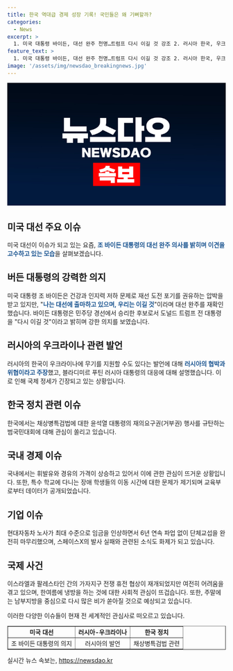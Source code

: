 ```yaml
---
title: 한국 역대급 경제 성장 기록! 국민들은 왜 기뻐할까?
categories:
  - News
excerpt: >
  1. 미국 대통령 바이든, 대선 완주 천명…트럼프 다시 이길 것 강조 2. 러시아 한국, 우크라 무기 지원 협박·위협 유감 주장 3. 야권, 채상병특검법 거부권 규탄 범국민대회 참석 4. 국내 주유소 기름값 3주째 상승…휘발유, 8주만에 다시 1천700원 넘어 5. 특수 학교 다니는 장애학생 8%는 집-학교 1시간 이상 걸려 6. 현대차, 6년째 파업 없이 임협 마무리…최대수준 인상 7. 스페이스X의 스타링크 위성 탑재 로켓 발사 실패 8. 가자 휴전협상 또 삐걱…하마스 양보에도 네타냐후는 어깃장 9. 냉방병 걱정, 시민들 너무한 냉방은 기후 위기 시대에 안맞나요? 10. 주말 흐리고 곳곳에서 소나기…일요일 남부지방 중심 많은 비
feature_text: >
  1. 미국 대통령 바이든, 대선 완주 천명…트럼프 다시 이길 것 강조 2. 러시아 한국, 우크라 무기 지원 협박·위협 유감 주장 3. 야권, 채상병특검법 거부권 규탄 범국민대회 참석 4. 국내 주유소 기름값 3주째 상승…휘발유, 8주만에 다시 1천700원 넘어 5. 특수 학교 다니는 장애학생 8%는 집-학교 1시간 이상 걸려 6. 현대차, 6년째 파업 없이 임협 마무리…최대수준 인상 7. 스페이스X의 스타링크 위성 탑재 로켓 발사 실패 8. 가자 휴전협상 또 삐걱…하마스 양보에도 네타냐후는 어깃장 9. 냉방병 걱정, 시민들 너무한 냉방은 기후 위기 시대에 안맞나요? 10. 주말 흐리고 곳곳에서 소나기…일요일 남부지방 중심 많은 비
image: '/assets/img/newsdao_breakingnews.jpg'
---
```


<p><img src="/assets/img/newsdao_breakingnews.jpg" alt="flaretime 속보" /></p>

<h2>미국 대선 주요 이슈</h2>

<p data-ke-size="size16"></p>

<p>미국 대선이 이슈가 되고 있는 요즘, <b><span style="color: #1a5490;">조 바이든 대통령의 대선 완주 의사를 밝히며 이견을 고수하고 있는 모습</span></b>을 살펴보겠습니다.</p>

<h2 data-ke-size="size26">버든 대통령의 강력한 의지</h2>

<p>미국 대통령 조 바이든은 건강과 인지력 저하 문제로 재선 도전 포기를 권유하는 압박을 받고 있지만, "<b><span style="color: #1a5490;">나는 대선에 출마하고 있으며, 우리는 이길 것</span></b>"이라며 대선 완주를 재확인했습니다. 바이든 대통령은 민주당 경선에서 승리한 후보로서 도널드 트럼프 전 대통령을 "다시 이길 것"이라고 밝히며 강한 의지를 보였습니다.</p>

<h2 data-ke-size="size26">러시아의 우크라이나 관련 발언</h2>

<p>러시아의 한국이 우크라이나에 무기를 지원할 수도 있다는 발언에 대해 <b><span style="color: #1a5490;">러시아의 협박과 위협이라고 주장</span></b>했고, 블라디미르 푸틴 러시아 대통령의 대응에 대해 설명했습니다. 이로 인해 국제 정세가 긴장되고 있는 상황입니다.</p>

<h2 data-ke-size="size26">한국 정치 관련 이슈</h2>

<p>한국에서는 채상병특검법에 대한 윤석열 대통령의 재의요구권(거부권) 행사를 규탄하는 범국민대회에 대해 관심이 쏠리고 있습니다.</p>

<h2 data-ke-size="size26">국내 경제 이슈</h2>

<p>국내에서는 휘발유와 경유의 가격이 상승하고 있어서 이에 관한 관심이 뜨거운 상황입니다. 또한, 특수 학교에 다니는 장애 학생들의 이동 시간에 대한 문제가 제기되며 교육부로부터 데이터가 공개되었습니다. </p>

<h2 data-ke-size="size26">기업 이슈</h2>

<p>현대자동차 노사가 최대 수준으로 임금을 인상하면서 6년 연속 파업 없이 단체교섭을 완전히 마무리했으며, 스페이스X의 발사 실패와 관련된 소식도 화제가 되고 있습니다.</p>

<h2 data-ke-size="size26">국제 사건</h2>

<p>이스라엘과 팔레스타인 간의 가자지구 전쟁 휴전 협상이 재개되었지만 여전히 어려움을 겪고 있으며, 한여름에 냉방을 하는 것에 대한 사회적 관심이 뜨겁습니다. 또한, 주말에는 남부지방을 중심으로 다시 많은 비가 쏟아질 것으로 예상되고 있습니다.</p>

<p>이러한 다양한 이슈들이 현재 전 세계적인 관심사로 떠오르고 있습니다.</p>

<p data-ke-size="size16"></p>

<table border="1" style="width: 100%;">
<tbody>
<tr>
<td style="text-align: center;"><b>미국 대선</b></td>
<td style="text-align: center;"><b>러시아-우크라이나</b></td>
<td style="text-align: center;"><b>한국 정치</b></td>
</tr>
<tr>
<td style="text-align: center;">조 바이든 대통령의 의지</td>
<td style="text-align: center;">러시아의 발언</td>
<td style="text-align: center;">채상병특검법 관련</td>
</tr>
</tbody>
</table>

<p data-ke-size="size16"></p>
실시간 뉴스 속보는, <a href="https://newsdao.kr" rel="dofollow">https://newsdao.kr</a>


